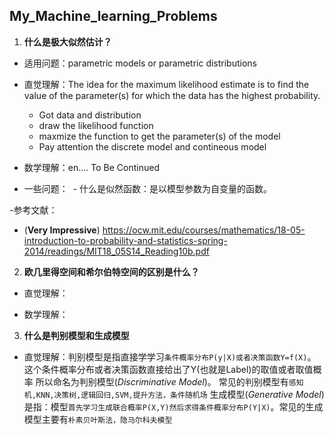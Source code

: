 ## My_Machine_learning_Problems

1. **什么是极大似然估计？**

- 适用问题：parametric models or parametric distributions 

- 直觉理解：The idea for the maximum likelihood estimate is to find the value of the parameter(s) for
which the data has the highest probability.
  * Got data and distribution
  * draw the likelihood function 
  * maxmize the function to get the parameter(s) of the model 
  - Pay attention the discrete model and contineous model

- 数学理解：en.... To Be Continued



- 一些问题：
  - 什么是似然函数：是以模型参数为自变量的函数。


 

-参考文献：

- (**Very Impressive**)
https://ocw.mit.edu/courses/mathematics/18-05-introduction-to-probability-and-statistics-spring-2014/readings/MIT18_05S14_Reading10b.pdf



2. **欧几里得空间和希尔伯特空间的区别是什么？**

- 直觉理解：

- 数学理解：



3. **什么是判别模型和生成模型**

- 直觉理解：判别模型是指直接学学习`条件概率分布P(y|X)或者决策函数Y=f(X)`。这个条件概率分布或者决策函数直接给出了Y(也就是Label)的取值或者取值概率
所以命名为判别模型(*Discriminative Model*)。 常见的判别模型有`感知机,KNN,决策树,逻辑回归,SVM,提升方法，条件随机场`
生成模型(*Generative Model*)是指：模型`首先学习生成联合概率P(X,Y)然后求得条件概率分布P(Y|X)`。常见的生成模型主要有`朴素贝叶斯法，隐马尔科夫模型`



